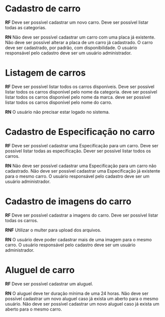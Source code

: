 # Cadastro de carro

**RF**
Deve ser possível cadastrar um novo carro.
Deve ser possível listar todas as categorias.

**RN**
Não deve ser possível cadastrar um carro com uma placa já existente.
Não deve ser possível alterar a placa de um carro já cadastrado.
O carro deve ser cadastrado, por padrão, com disponibilidade.
O usuário responsável pelo cadastro deve ser um usuário administrador.

# Listagem de carros

**RF**
Deve ser possível listar todos os carros disponíveis.
Deve ser possível listar todos os carros disponível pelo nome da categoria.
deve ser possível listar todos os carros disponível pelo nome da marca.
deve ser possível listar todos os carros disponível pelo nome do carro.

**RN**
O usuário não precisar estar logado no sistema.

# Cadastro de Especificação no carro

**RF**
Deve ser possível cadastrar uma Especificação para um carro.
Deve ser possível listar todas as especificação.
Dever ser possível listar todos os carros.

**RN**
Não deve ser possível cadastrar uma Especificação para um carro não cadastrado.
Não deve ser possível cadastrar uma Especificação já existente para o mesmo carro.
O usuário responsável pelo cadastro deve ser um usuário administrador.


# Cadastro de imagens do carro

**RF**
Deve ser possível cadastrar a imagens do carro.
Deve ser possível listar todas os carros.

**RNF**
Utilizar o multer para upload dos arquivos.

**RN**
O usuário deve poder cadastrar mais de uma imagem para o mesmo carro.
O usuário responsável pelo cadastro deve ser um usuário administrador.

# Aluguel de carro

**RF**
Deve ser possível cadastrar um aluguel.

**RN**
O aluguel deve ter duração mínima de uma 24 horas.
Não deve ser possível cadastrar um novo aluguel caso já exista um aberto para o mesmo usuário.
Não deve ser possível cadastrar um novo aluguel caso já exista um aberto para o mesmo carro.
